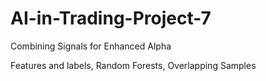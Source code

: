 # AI-in-Trading-Project-7
Combining Signals for Enhanced Alpha
  
  Features and labels, Random Forests, Overlapping Samples
